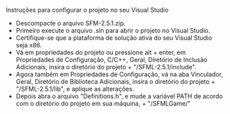Instruções para configurar o projeto no seu Visual Studio

- Descompacte o arquivo SFM-2.5.1.zip.
- Primeiro execute o arquivo .sln para abrir o projeto no Visual Studio.
- Certifique-se que a plataforma de solução ativa do seu Visual Studio seja x86.
- Vá em propriedades do projeto ou pressione alt + enter, em Propriedades de Configuração, C/C++, Geral, Diretório de Inclusão Adicionais, 
insira o diretório do projeto + "/SFML-2.5.1/include".
- Agora também em Propriedades de Configuração, vá na aba Vinculador, Geral, Diretório de Biblioteca Adicionais, 
insira o diretório do projeto + "/SFML-2.5.1/lib", e aplique as alterações.
- Depois abra o arquivo "Definitions.h", e mude a variável PATH de acordo com o diretório do projeto em sua 
máquina, + "/SFMLGame/"
